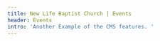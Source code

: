 ```yaml
---
title: New Life Baptist Church | Events
header: Events
intro: 'Another Example of the CMS features. '
---
```


